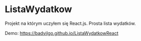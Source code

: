 # ListaWydatkow
 Projekt na którym uczyłem się React.js. Prosta lista wydatków.

 Demo:
 https://badvilgo.github.io/ListaWydatkowReact
